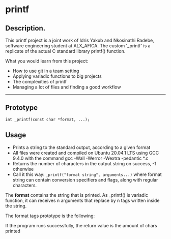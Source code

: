 # printf
## Description.

This printf project is a joint work of Idris Yakub and Nkosinathi Radebe, software engineering student at ALX_AFICA. The custom '_printf' is a replicate of the actual C standard library printf() function.

What you would learn from this project:

* How to use git in a team setting
* Applying variadic functions to big projects
* The complexities of printf
* Managing a lot of flies and finding a good workflow
---
## Prototype
`int _printf(const char *format, ...);`

## Usage
* Prints a string to the standard output, according to a given format
* All files were created and compiled on Ubuntu 20.04.1 LTS using GCC 9.4.0 with the command gcc -Wall -Werror -Wextra -pedantic *.c
* Returns the number of characters in the output string on success, -1 otherwise
* Call it this way: `_printf("format string", arguments...)` where format string can contain conversion specifiers and flags, along with regular characters.

The **format** contains the string that is printed. As _printf() is variadic function, it can receives n arguments that replace by n tags written inside the string.

The format tags prototype is the following:

<!-- `%[flags][length]specifier` -->

If the program runs successfully, the return value is the amount of chars printed